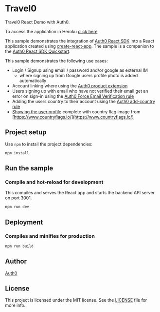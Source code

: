 # Travel0
Travel0 React Demo with Auth0.

To access the application in Heroku [click here](https://travel0davidweston.herokuapp.com/)


This sample demonstrates the integration of [Auth0 React SDK](https://github.com/auth0/auth0-react) into a React application created using [create-react-app](https://reactjs.org/docs/create-a-new-react-app.html).
The sample is a companion to the [Auth0 React SDK Quickstart](https://auth0.com/docs/quickstart/spa/react).

This sample demonstrates the following use cases:

- Login / Signup using email / password and/or google as external IM
  - where signing up from Google users profile photo is added automatically
- Account linking where using the [Auth0 product extension](https://auth0.com/docs/extensions/account-link-extension)
- Users signing up with email who have not verified their email get an error on sign-in using the [Auth0 Force Email Verification rule](https://auth0.com/rules/email-verified)
- Adding the users country to their account using the [Auth0 add-country rule](https://auth0.com/rules/add-country)
- [Showing the user profile](https://github.com/davidwestonuk2000/Travel0/blob/main/src/views/Profile.js) complete with country flag image from [https://www.countryflags.io/](https://www.countryflags.io/)

## Project setup

Use `npm` to install the project dependencies:

```bash
npm install
```

## Run the sample

### Compile and hot-reload for development

This compiles and serves the React app and starts the backend API server on port 3001.

```bash
npm run dev
```

## Deployment

### Compiles and minifies for production

```bash
npm run build
```


## Author

[Auth0](https://auth0.com)

## License

This project is licensed under the MIT license. See the [LICENSE](../LICENSE) file for more info.

